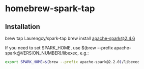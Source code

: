 # homebrew-spark-tap

## Installation
brew tap Laurengcy/spark-tap
brew install apache-spark@2.4.6


If you need to set SPARK_HOME, use $(brew --prefix apache-spark@VERSION_NUMBER)/libexec, e.g.:
```bash
export SPARK_HOME=$(brew --prefix apache-spark@2.2.0)/libexec
```